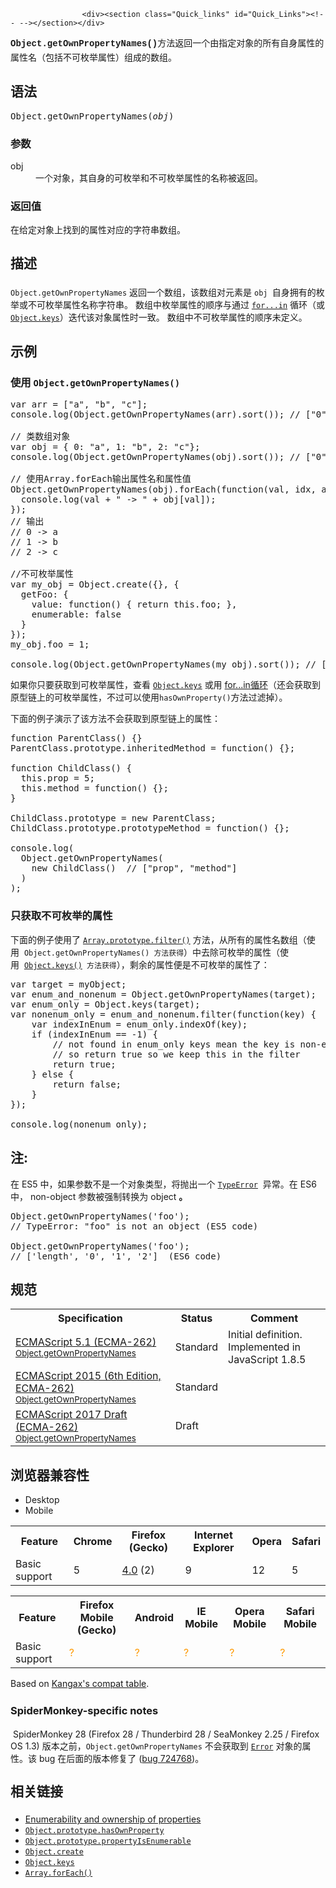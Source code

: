 
                
                  
                    <div><section class="Quick_links" id="Quick_Links"><!-- --></section></div>

<p><strong style="font-family: courier new,andale mono,monospace; line-height: 1.5;">Object.getOwnPropertyNames()</strong>&#x65B9;&#x6CD5;&#x8FD4;&#x56DE;&#x4E00;&#x4E2A;&#x7531;&#x6307;&#x5B9A;&#x5BF9;&#x8C61;&#x7684;&#x6240;&#x6709;&#x81EA;&#x8EAB;&#x5C5E;&#x6027;&#x7684;&#x5C5E;&#x6027;&#x540D;&#xFF08;&#x5305;&#x62EC;&#x4E0D;&#x53EF;&#x679A;&#x4E3E;&#x5C5E;&#x6027;&#xFF09;&#x7EC4;&#x6210;&#x7684;&#x6570;&#x7EC4;&#x3002;</p>

<h2 name="Syntax" id="Syntax">&#x8BED;&#x6CD5;</h2>

<pre class="syntaxbox">Object.getOwnPropertyNames(<em>obj</em>)</pre>

<h3 id="&#x53C2;&#x6570;">&#x53C2;&#x6570;</h3>

<dl>
 <dt>obj</dt>
 <dd>&#x4E00;&#x4E2A;&#x5BF9;&#x8C61;&#xFF0C;&#x5176;&#x81EA;&#x8EAB;&#x7684;&#x53EF;&#x679A;&#x4E3E;&#x548C;&#x4E0D;&#x53EF;&#x679A;&#x4E3E;&#x5C5E;&#x6027;&#x7684;&#x540D;&#x79F0;&#x88AB;&#x8FD4;&#x56DE;&#x3002;</dd>
</dl>

<h3 id="&#x8FD4;&#x56DE;&#x503C;">&#x8FD4;&#x56DE;&#x503C;</h3>

<p>&#x5728;&#x7ED9;&#x5B9A;&#x5BF9;&#x8C61;&#x4E0A;&#x627E;&#x5230;&#x7684;&#x5C5E;&#x6027;&#x5BF9;&#x5E94;&#x7684;&#x5B57;&#x7B26;&#x4E32;&#x6570;&#x7EC4;&#x3002;</p>

<h2 style="margin-bottom: 20px; line-height: 30px;" name="Description" id="Description">&#x63CF;&#x8FF0;</h2>

<p><code>Object.getOwnPropertyNames</code>&#xA0;&#x8FD4;&#x56DE;&#x4E00;&#x4E2A;&#x6570;&#x7EC4;&#xFF0C;&#x8BE5;&#x6570;&#x7EC4;&#x5BF9;&#x5143;&#x7D20;&#x662F; <code>obj </code>&#x81EA;&#x8EAB;&#x62E5;&#x6709;&#x7684;&#x679A;&#x4E3E;&#x6216;&#x4E0D;&#x53EF;&#x679A;&#x4E3E;&#x5C5E;&#x6027;&#x540D;&#x79F0;&#x5B57;&#x7B26;&#x4E32;&#x3002;&#xA0;&#x6570;&#x7EC4;&#x4E2D;&#x679A;&#x4E3E;&#x5C5E;&#x6027;&#x7684;&#x987A;&#x5E8F;&#x4E0E;&#x901A;&#x8FC7;&#xA0;<a title="&#x4EE5;&#x4EFB;&#x610F;&#x5E8F;&#x8FED;&#x4EE3;&#x4E00;&#x4E2A;&#x5BF9;&#x8C61;&#x7684;&#x53EF;&#x679A;&#x4E3E;&#x5C5E;&#x6027;&#x3002;&#x6BCF;&#x4E2A;&#x4E0D;&#x540C;&#x7684;&#x5C5E;&#x6027;&#xFF0C;&#x8BED;&#x53E5;&#x90FD;&#x4F1A;&#x88AB;&#x6267;&#x884C;&#x4E00;&#x6B21;&#x3002;" href="/zh-CN/docs/Web/JavaScript/Reference/Statements/for...in"><code>for...in</code></a> &#x5FAA;&#x73AF;&#xFF08;&#x6216; <a title="Object.keys() &#x65B9;&#x6CD5;&#x4F1A;&#x8FD4;&#x56DE;&#x4E00;&#x4E2A;&#x7531;&#x7ED9;&#x5B9A;&#x5BF9;&#x8C61;&#x7684;&#x6240;&#x6709;&#x53EF;&#x679A;&#x4E3E;&#x81EA;&#x8EAB;&#x5C5E;&#x6027;&#x7684;&#x5C5E;&#x6027;&#x540D;&#x7EC4;&#x6210;&#x7684;&#x6570;&#x7EC4;&#xFF0C;&#x6570;&#x7EC4;&#x4E2D;&#x5C5E;&#x6027;&#x540D;&#x7684;&#x6392;&#x5217;&#x987A;&#x5E8F;&#x548C;&#x4F7F;&#x7528;for-in&#x5FAA;&#x73AF;&#x904D;&#x5386;&#x8BE5;&#x5BF9;&#x8C61;&#x65F6;&#x8FD4;&#x56DE;&#x7684;&#x987A;&#x5E8F;&#x4E00;&#x81F4; (&#x987A;&#x5E8F;&#x4E00;&#x81F4;&#x4E0D;&#x5305;&#x62EC;&#x6570;&#x5B57;&#x5C5E;&#x6027;)&#xFF08;&#x4E24;&#x8005;&#x7684;&#x4E3B;&#x8981;&#x533A;&#x522B;&#x662F; for-in &#x8FD8;&#x4F1A;&#x904D;&#x5386;&#x51FA;&#x4E00;&#x4E2A;&#x5BF9;&#x8C61;&#x4ECE;&#x5176;&#x539F;&#x578B;&#x94FE;&#x4E0A;&#x7EE7;&#x627F;&#x5230;&#x7684;&#x53EF;&#x679A;&#x4E3E;&#x5C5E;&#x6027;&#xFF09;&#x3002;" href="/zh-CN/docs/Web/JavaScript/Reference/Global_Objects/Object/keys"><code>Object.keys</code></a>&#xFF09;&#x8FED;&#x4EE3;&#x8BE5;&#x5BF9;&#x8C61;&#x5C5E;&#x6027;&#x65F6;&#x4E00;&#x81F4;&#x3002; &#x6570;&#x7EC4;&#x4E2D;&#x4E0D;&#x53EF;&#x679A;&#x4E3E;&#x5C5E;&#x6027;&#x7684;&#x987A;&#x5E8F;&#x672A;&#x5B9A;&#x4E49;&#x3002;</p>

<h2 id="&#x793A;&#x4F8B;">&#x793A;&#x4F8B;</h2>

<h3 id="&#x4F7F;&#x7528;_Object.getOwnPropertyNames()">&#x4F7F;&#x7528;&#xA0;<code>Object.getOwnPropertyNames()</code></h3>

<pre class="brush: js">var arr = [&quot;a&quot;, &quot;b&quot;, &quot;c&quot;];
console.log(Object.getOwnPropertyNames(arr).sort()); // [&quot;0&quot;, &quot;1&quot;, &quot;2&quot;, &quot;length&quot;]

// &#x7C7B;&#x6570;&#x7EC4;&#x5BF9;&#x8C61;
var obj = { 0: &quot;a&quot;, 1: &quot;b&quot;, 2: &quot;c&quot;};
console.log(Object.getOwnPropertyNames(obj).sort()); // [&quot;0&quot;, &quot;1&quot;, &quot;2&quot;]

// &#x4F7F;&#x7528;Array.forEach&#x8F93;&#x51FA;&#x5C5E;&#x6027;&#x540D;&#x548C;&#x5C5E;&#x6027;&#x503C;
Object.getOwnPropertyNames(obj).forEach(function(val, idx, array) {
  console.log(val + &quot; -&gt; &quot; + obj[val]);
});
// &#x8F93;&#x51FA;
// 0 -&gt; a
// 1 -&gt; b
// 2 -&gt; c

//&#x4E0D;&#x53EF;&#x679A;&#x4E3E;&#x5C5E;&#x6027;
var my_obj = Object.create({}, {
  getFoo: {
    value: function() { return this.foo; },
    enumerable: false
  }
});
my_obj.foo = 1;

console.log(Object.getOwnPropertyNames(my_obj).sort()); // [&quot;foo&quot;, &quot;getFoo&quot;]
</pre>

<p>&#x5982;&#x679C;&#x4F60;&#x53EA;&#x8981;&#x83B7;&#x53D6;&#x5230;&#x53EF;&#x679A;&#x4E3E;&#x5C5E;&#x6027;&#xFF0C;&#x67E5;&#x770B;&#xA0;<a title="Object.keys() &#x65B9;&#x6CD5;&#x4F1A;&#x8FD4;&#x56DE;&#x4E00;&#x4E2A;&#x7531;&#x7ED9;&#x5B9A;&#x5BF9;&#x8C61;&#x7684;&#x6240;&#x6709;&#x53EF;&#x679A;&#x4E3E;&#x81EA;&#x8EAB;&#x5C5E;&#x6027;&#x7684;&#x5C5E;&#x6027;&#x540D;&#x7EC4;&#x6210;&#x7684;&#x6570;&#x7EC4;&#xFF0C;&#x6570;&#x7EC4;&#x4E2D;&#x5C5E;&#x6027;&#x540D;&#x7684;&#x6392;&#x5217;&#x987A;&#x5E8F;&#x548C;&#x4F7F;&#x7528;for-in&#x5FAA;&#x73AF;&#x904D;&#x5386;&#x8BE5;&#x5BF9;&#x8C61;&#x65F6;&#x8FD4;&#x56DE;&#x7684;&#x987A;&#x5E8F;&#x4E00;&#x81F4; (&#x987A;&#x5E8F;&#x4E00;&#x81F4;&#x4E0D;&#x5305;&#x62EC;&#x6570;&#x5B57;&#x5C5E;&#x6027;)&#xFF08;&#x4E24;&#x8005;&#x7684;&#x4E3B;&#x8981;&#x533A;&#x522B;&#x662F; for-in &#x8FD8;&#x4F1A;&#x904D;&#x5386;&#x51FA;&#x4E00;&#x4E2A;&#x5BF9;&#x8C61;&#x4ECE;&#x5176;&#x539F;&#x578B;&#x94FE;&#x4E0A;&#x7EE7;&#x627F;&#x5230;&#x7684;&#x53EF;&#x679A;&#x4E3E;&#x5C5E;&#x6027;&#xFF09;&#x3002;" href="/zh-CN/docs/Web/JavaScript/Reference/Global_Objects/Object/keys"><code>Object.keys</code></a>&#xA0;&#x6216;&#x7528;&#xA0;<a title="zh-CN/Reference/Statements/for...in" href="/zh-CN/JavaScript/Reference/Statements/for...in">for...in&#x5FAA;&#x73AF;</a>&#xFF08;&#x8FD8;&#x4F1A;&#x83B7;&#x53D6;&#x5230;&#x539F;&#x578B;&#x94FE;&#x4E0A;&#x7684;&#x53EF;&#x679A;&#x4E3E;&#x5C5E;&#x6027;&#xFF0C;&#x4E0D;&#x8FC7;&#x53EF;&#x4EE5;&#x4F7F;&#x7528;<code>hasOwnProperty()</code>&#x65B9;&#x6CD5;&#x8FC7;&#x6EE4;&#x6389;&#xFF09;&#x3002;</p>

<p>&#x4E0B;&#x9762;&#x7684;&#x4F8B;&#x5B50;&#x6F14;&#x793A;&#x4E86;&#x8BE5;&#x65B9;&#x6CD5;&#x4E0D;&#x4F1A;&#x83B7;&#x53D6;&#x5230;&#x539F;&#x578B;&#x94FE;&#x4E0A;&#x7684;&#x5C5E;&#x6027;&#xFF1A;</p>

<pre class="brush: js">function ParentClass() {}
ParentClass.prototype.inheritedMethod = function() {};

function ChildClass() {
&#xA0; this.prop = 5;
&#xA0; this.method = function() {};
}

ChildClass.prototype = new ParentClass;
ChildClass.prototype.prototypeMethod = function() {};

console.log(
&#xA0; Object.getOwnPropertyNames(
&#xA0;   new ChildClass()  // [&quot;prop&quot;, &quot;method&quot;]
&#xA0; )
);
</pre>

<h3 id="&#x53EA;&#x83B7;&#x53D6;&#x4E0D;&#x53EF;&#x679A;&#x4E3E;&#x7684;&#x5C5E;&#x6027;">&#x53EA;&#x83B7;&#x53D6;&#x4E0D;&#x53EF;&#x679A;&#x4E3E;&#x7684;&#x5C5E;&#x6027;</h3>

<p>&#x4E0B;&#x9762;&#x7684;&#x4F8B;&#x5B50;&#x4F7F;&#x7528;&#x4E86; <a title="filter()&#xA0;&#x65B9;&#x6CD5;&#x4F7F;&#x7528;&#x6307;&#x5B9A;&#x7684;&#x51FD;&#x6570;&#x6D4B;&#x8BD5;&#x6240;&#x6709;&#x5143;&#x7D20;&#xFF0C;&#x5E76;&#x521B;&#x5EFA;&#x4E00;&#x4E2A;&#x5305;&#x542B;&#x6240;&#x6709;&#x901A;&#x8FC7;&#x6D4B;&#x8BD5;&#x7684;&#x5143;&#x7D20;&#x7684;&#x65B0;&#x6570;&#x7EC4;&#x3002;" href="/zh-CN/docs/Web/JavaScript/Reference/Global_Objects/Array/filter"><code>Array.prototype.filter()</code></a> &#x65B9;&#x6CD5;&#xFF0C;&#x4ECE;&#x6240;&#x6709;&#x7684;&#x5C5E;&#x6027;&#x540D;&#x6570;&#x7EC4;&#xFF08;&#x4F7F;&#x7528;&#xA0;&#xA0;<code>Object.getOwnPropertyNames() &#x65B9;&#x6CD5;&#x83B7;&#x5F97;</code>&#xFF09;&#x4E2D;&#x53BB;&#x9664;&#x53EF;&#x679A;&#x4E3E;&#x7684;&#x5C5E;&#x6027;&#xFF08;&#x4F7F;&#x7528;&#xA0;&#xA0;<a title="Object.keys() &#x65B9;&#x6CD5;&#x4F1A;&#x8FD4;&#x56DE;&#x4E00;&#x4E2A;&#x7531;&#x7ED9;&#x5B9A;&#x5BF9;&#x8C61;&#x7684;&#x6240;&#x6709;&#x53EF;&#x679A;&#x4E3E;&#x81EA;&#x8EAB;&#x5C5E;&#x6027;&#x7684;&#x5C5E;&#x6027;&#x540D;&#x7EC4;&#x6210;&#x7684;&#x6570;&#x7EC4;&#xFF0C;&#x6570;&#x7EC4;&#x4E2D;&#x5C5E;&#x6027;&#x540D;&#x7684;&#x6392;&#x5217;&#x987A;&#x5E8F;&#x548C;&#x4F7F;&#x7528;for-in&#x5FAA;&#x73AF;&#x904D;&#x5386;&#x8BE5;&#x5BF9;&#x8C61;&#x65F6;&#x8FD4;&#x56DE;&#x7684;&#x987A;&#x5E8F;&#x4E00;&#x81F4; (&#x987A;&#x5E8F;&#x4E00;&#x81F4;&#x4E0D;&#x5305;&#x62EC;&#x6570;&#x5B57;&#x5C5E;&#x6027;)&#xFF08;&#x4E24;&#x8005;&#x7684;&#x4E3B;&#x8981;&#x533A;&#x522B;&#x662F; for-in &#x8FD8;&#x4F1A;&#x904D;&#x5386;&#x51FA;&#x4E00;&#x4E2A;&#x5BF9;&#x8C61;&#x4ECE;&#x5176;&#x539F;&#x578B;&#x94FE;&#x4E0A;&#x7EE7;&#x627F;&#x5230;&#x7684;&#x53EF;&#x679A;&#x4E3E;&#x5C5E;&#x6027;&#xFF09;&#x3002;" href="/zh-CN/docs/Web/JavaScript/Reference/Global_Objects/Object/keys"><code>Object.keys()</code></a><code>&#xA0;&#x65B9;&#x6CD5;&#x83B7;&#x5F97;</code>&#xFF09;&#xFF0C;&#x5269;&#x4F59;&#x7684;&#x5C5E;&#x6027;&#x4FBF;&#x662F;&#x4E0D;&#x53EF;&#x679A;&#x4E3E;&#x7684;&#x5C5E;&#x6027;&#x4E86;&#xFF1A;</p>

<pre class="brush: js">var target = myObject;
var enum_and_nonenum = Object.getOwnPropertyNames(target);
var enum_only = Object.keys(target);
var nonenum_only = enum_and_nonenum.filter(function(key) {
&#xA0; &#xA0; var indexInEnum = enum_only.indexOf(key);
&#xA0; &#xA0; if (indexInEnum == -1) {
&#xA0; &#xA0; &#xA0; &#xA0; // not found in enum_only keys mean the key is non-enumerable,
&#xA0; &#xA0; &#xA0; &#xA0; // so return true so we keep this in the filter
&#xA0; &#xA0; &#xA0; &#xA0; return true;
&#xA0; &#xA0; } else {
&#xA0; &#xA0; &#xA0; &#xA0; return false;
&#xA0; &#xA0; }
});

console.log(nonenum_only);
</pre>

<h2 name="Notes" id="Notes">&#x6CE8;:</h2>

<p>&#x5728; ES5 &#x4E2D;&#xFF0C;&#x5982;&#x679C;&#x53C2;&#x6570;&#x4E0D;&#x662F;&#x4E00;&#x4E2A;&#x5BF9;&#x8C61;&#x7C7B;&#x578B;&#xFF0C;&#x5C06;&#x629B;&#x51FA;&#x4E00;&#x4E2A;&#xA0;<a title="TypeError&#xFF08;&#x7C7B;&#x578B;&#x9519;&#x8BEF;&#xFF09;&#xA0;&#x5BF9;&#x8C61;&#x7528;&#x6765;&#x8868;&#x793A;&#x503C;&#x7684;&#x7C7B;&#x578B;&#x975E;&#x9884;&#x671F;&#x7C7B;&#x578B;&#x65F6;&#x53D1;&#x751F;&#x7684;&#x9519;&#x8BEF;&#x3002;" href="/zh-CN/docs/Web/JavaScript/Reference/Global_Objects/TypeError"><code>TypeError</code></a>&#xA0; &#x5F02;&#x5E38;&#x3002;&#x5728;&#xA0;ES6 &#x4E2D;&#xFF0C;&#xA0;non-object&#xA0;&#x53C2;&#x6570;&#x88AB;&#x5F3A;&#x5236;&#x8F6C;&#x6362;&#x4E3A; object&#xA0;<strong>&#x3002;</strong></p>

<pre class="brush: js">Object.getOwnPropertyNames(&apos;foo&apos;);
// TypeError: &quot;foo&quot; is not an object (ES5 code)

Object.getOwnPropertyNames(&apos;foo&apos;);
// [&apos;length&apos;, &apos;0&apos;, &apos;1&apos;, &apos;2&apos;]  (ES6 code)
</pre>

<h2 id="&#x89C4;&#x8303;">&#x89C4;&#x8303;</h2>

<table class="standard-table">
 <tbody>
  <tr>
   <th scope="col">Specification</th>
   <th scope="col">Status</th>
   <th scope="col">Comment</th>
  </tr>
  <tr>
   <td><a lang="en" hreflang="en" href="http://www.ecma-international.org/ecma-262/5.1/#sec-15.2.3.4" class="external">ECMAScript 5.1 (ECMA-262)<br><small lang="zh-CN">Object.getOwnPropertyNames</small></a></td>
   <td><span class="spec-Standard">Standard</span></td>
   <td>Initial definition.<br>
    Implemented in JavaScript 1.8.5</td>
  </tr>
  <tr>
   <td><a lang="en" hreflang="en" href="http://www.ecma-international.org/ecma-262/6.0/#sec-object.getownpropertynames" class="external">ECMAScript 2015 (6th Edition, ECMA-262)<br><small lang="zh-CN">Object.getOwnPropertyNames</small></a></td>
   <td><span class="spec-Standard">Standard</span></td>
   <td>&#xA0;</td>
  </tr>
  <tr>
   <td><a lang="en" hreflang="en" href="https://tc39.github.io/ecma262/#sec-object.getownpropertynames" class="external">ECMAScript 2017 Draft (ECMA-262)<br><small lang="zh-CN">Object.getOwnPropertyNames</small></a></td>
   <td><span class="spec-Draft">Draft</span></td>
   <td>&#xA0;</td>
  </tr>
 </tbody>
</table>

<h2 id="&#x6D4F;&#x89C8;&#x5668;&#x517C;&#x5BB9;&#x6027;">&#x6D4F;&#x89C8;&#x5668;&#x517C;&#x5BB9;&#x6027;</h2>

<p></p><div class="htab">
    <a name="AutoCompatibilityTable" id="AutoCompatibilityTable"></a>
    <ul>
        <li class="selected"><a>Desktop</a></li>
        <li><a>Mobile</a></li>
    </ul>
</div><p></p>

<div id="compat-desktop">
<table class="compat-table">
 <tbody>
  <tr>
   <th>Feature</th>
   <th>Chrome</th>
   <th>Firefox (Gecko)</th>
   <th>Internet Explorer</th>
   <th>Opera</th>
   <th>Safari</th>
  </tr>
  <tr>
   <td>Basic support</td>
   <td>5</td>
   <td><a title="Released on 2011-03-22." href="/en-US/Firefox/Releases/4">4.0</a> (2)</td>
   <td>9</td>
   <td>12</td>
   <td>5</td>
  </tr>
 </tbody>
</table>
</div>

<div id="compat-mobile">
<table class="compat-table">
 <tbody>
  <tr>
   <th>Feature</th>
   <th>Firefox Mobile (Gecko)</th>
   <th>Android</th>
   <th>IE Mobile</th>
   <th>Opera Mobile</th>
   <th>Safari Mobile</th>
  </tr>
  <tr>
   <td>Basic support</td>
   <td><span title="Compatibility unknown; please update this." style="color: rgb(255, 153, 0);">?</span></td>
   <td><span title="Compatibility unknown; please update this." style="color: rgb(255, 153, 0);">?</span></td>
   <td><span title="Compatibility unknown; please update this." style="color: rgb(255, 153, 0);">?</span></td>
   <td><span title="Compatibility unknown; please update this." style="color: rgb(255, 153, 0);">?</span></td>
   <td><span title="Compatibility unknown; please update this." style="color: rgb(255, 153, 0);">?</span></td>
  </tr>
 </tbody>
</table>
</div>

<p>Based on&#xA0;<a href="http://kangax.github.com/es5-compat-table/" class="external">Kangax&apos;s compat table</a>.</p>

<h3 style="line-height: 24px;" id="SpiderMonkey-specific_notes">SpiderMonkey-specific notes</h3>

<p>&#xA0;SpiderMonkey 28 (Firefox 28 / Thunderbird 28 / SeaMonkey 2.25 / Firefox OS 1.3) &#x7248;&#x672C;&#x4E4B;&#x524D;&#xFF0C;<code>Object.getOwnPropertyNames</code>&#xA0;&#x4E0D;&#x4F1A;&#x83B7;&#x53D6;&#x5230; <a title="&#x901A;&#x8FC7;Error&#x7684;&#x6784;&#x9020;&#x5668;&#x53EF;&#x4EE5;&#x521B;&#x5EFA;&#x4E00;&#x4E2A;&#x9519;&#x8BEF;&#x5BF9;&#x8C61;&#x3002;&#x5F53;&#x8FD0;&#x884C;&#x65F6;&#x9519;&#x8BEF;&#x4EA7;&#x751F;&#x65F6;&#xFF0C;Error&#x7684;&#x5B9E;&#x4F8B;&#x5BF9;&#x8C61;&#x4F1A;&#x88AB;&#x629B;&#x51FA;&#x3002;Error&#x5BF9;&#x8C61;&#x53EF;&#x7528;&#x4E8E;&#x7528;&#x6237;&#x81EA;&#x5B9A;&#x4E49;&#x7684;&#x5F02;&#x5E38;&#x7684;&#x57FA;&#x7840;&#x5BF9;&#x8C61;&#x3002;&#x4E0B;&#x9762;&#x5217;&#x51FA;&#x4E86;&#x5404;&#x79CD;&#x5185;&#x5EFA;&#x7684;&#x6807;&#x51C6;&#x9519;&#x8BEF;&#x7C7B;&#x578B;&#x3002;" href="/zh-CN/docs/Web/JavaScript/Reference/Global_Objects/Error"><code>Error</code></a> &#x5BF9;&#x8C61;&#x7684;&#x5C5E;&#x6027;&#x3002;&#x8BE5; bug &#x5728;&#x540E;&#x9762;&#x7684;&#x7248;&#x672C;&#x4FEE;&#x590D;&#x4E86;&#xA0;(<a title="FIXED: Object.getOwnPropertyNames does not see unresolved properties of Error objects" href="https://bugzilla.mozilla.org/show_bug.cgi?id=724768" class="external">bug&#xA0;724768</a>)&#x3002;</p>

<h2 style="margin-bottom: 20px; line-height: 30px;" name="See_also" id="See_also">&#x76F8;&#x5173;&#x94FE;&#x63A5;</h2>

<ul>
 <li><a title="Enumerability_and_ownership_of_properties" href="https://developer.mozilla.org/en-US/docs/Enumerability_and_ownership_of_properties">Enumerability and ownership of properties</a></li>
 <li><a title="hasOwnProperty() &#x65B9;&#x6CD5;&#x4F1A;&#x8FD4;&#x56DE;&#x4E00;&#x4E2A;&#x5E03;&#x5C14;&#x503C;&#xFF0C;&#x5176;&#x7528;&#x6765;&#x5224;&#x65AD;&#x67D0;&#x4E2A;&#x5BF9;&#x8C61;&#x662F;&#x5426;&#x542B;&#x6709;&#x6307;&#x5B9A;&#x7684;&#x5C5E;&#x6027;&#x3002;" href="/zh-CN/docs/Web/JavaScript/Reference/Global_Objects/Object/hasOwnProperty"><code>Object.prototype.hasOwnProperty</code></a></li>
 <li><a title="propertyIsEnumerable() &#x65B9;&#x6CD5;&#x8FD4;&#x56DE;&#x4E00;&#x4E2A;&#x5E03;&#x5C14;&#x503C;&#xFF0C;&#x8868;&#x660E;&#x6307;&#x5B9A;&#x7684;&#x5C5E;&#x6027;&#x540D;&#x662F;&#x5426;&#x662F;&#x5F53;&#x524D;&#x5BF9;&#x8C61;&#x53EF;&#x679A;&#x4E3E;&#x7684;&#x81EA;&#x8EAB;&#x5C5E;&#x6027;&#x3002;" href="/zh-CN/docs/Web/JavaScript/Reference/Global_Objects/Object/propertyIsEnumerable"><code>Object.prototype.propertyIsEnumerable</code></a></li>
 <li><a title="Object.create() &#x65B9;&#x6CD5;&#x521B;&#x5EFA;&#x4E00;&#x4E2A;&#x62E5;&#x6709;&#x6307;&#x5B9A;&#x539F;&#x578B;&#x548C;&#x82E5;&#x5E72;&#x4E2A;&#x6307;&#x5B9A;&#x5C5E;&#x6027;&#x7684;&#x5BF9;&#x8C61;&#x3002;" href="/zh-CN/docs/Web/JavaScript/Reference/Global_Objects/Object/create"><code>Object.create</code></a></li>
 <li><a title="Object.keys() &#x65B9;&#x6CD5;&#x4F1A;&#x8FD4;&#x56DE;&#x4E00;&#x4E2A;&#x7531;&#x7ED9;&#x5B9A;&#x5BF9;&#x8C61;&#x7684;&#x6240;&#x6709;&#x53EF;&#x679A;&#x4E3E;&#x81EA;&#x8EAB;&#x5C5E;&#x6027;&#x7684;&#x5C5E;&#x6027;&#x540D;&#x7EC4;&#x6210;&#x7684;&#x6570;&#x7EC4;&#xFF0C;&#x6570;&#x7EC4;&#x4E2D;&#x5C5E;&#x6027;&#x540D;&#x7684;&#x6392;&#x5217;&#x987A;&#x5E8F;&#x548C;&#x4F7F;&#x7528;for-in&#x5FAA;&#x73AF;&#x904D;&#x5386;&#x8BE5;&#x5BF9;&#x8C61;&#x65F6;&#x8FD4;&#x56DE;&#x7684;&#x987A;&#x5E8F;&#x4E00;&#x81F4; (&#x987A;&#x5E8F;&#x4E00;&#x81F4;&#x4E0D;&#x5305;&#x62EC;&#x6570;&#x5B57;&#x5C5E;&#x6027;)&#xFF08;&#x4E24;&#x8005;&#x7684;&#x4E3B;&#x8981;&#x533A;&#x522B;&#x662F; for-in &#x8FD8;&#x4F1A;&#x904D;&#x5386;&#x51FA;&#x4E00;&#x4E2A;&#x5BF9;&#x8C61;&#x4ECE;&#x5176;&#x539F;&#x578B;&#x94FE;&#x4E0A;&#x7EE7;&#x627F;&#x5230;&#x7684;&#x53EF;&#x679A;&#x4E3E;&#x5C5E;&#x6027;&#xFF09;&#x3002;" href="/zh-CN/docs/Web/JavaScript/Reference/Global_Objects/Object/keys"><code>Object.keys</code></a></li>
 <li><a title="forEach() &#x65B9;&#x6CD5;&#x5BF9;&#x6570;&#x7EC4;&#x7684;&#x6BCF;&#x4E2A;&#x5143;&#x7D20;&#x6267;&#x884C;&#x4E00;&#x6B21;&#x63D0;&#x4F9B;&#x7684;&#x51FD;&#x6570;(&#x56DE;&#x8C03;&#x51FD;&#x6570;)&#x3002;" href="/zh-CN/docs/Web/JavaScript/Reference/Global_Objects/Array/forEach"><code>Array.forEach()</code></a></li>
</ul>
                  
                
              